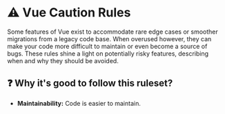 # ⚠️ Vue Caution Rules

Some features of Vue exist to accommodate rare edge cases or smoother migrations from a legacy code base. When overused however, they can make your code more difficult to maintain or even become a source of bugs. These rules shine a light on potentially risky features, describing when and why they should be avoided.

## ❓ Why it's good to follow this ruleset?

- **Maintainability:** Code is easier to maintain.

